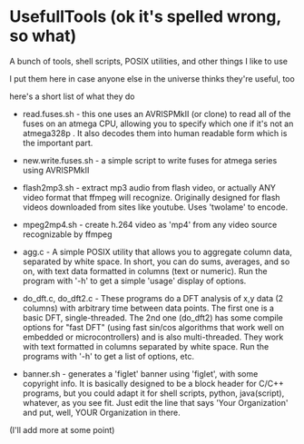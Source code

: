 # UsefullTools (ok it's spelled wrong, so what)

A bunch of tools, shell scripts, POSIX utilities, and other things I like to use

I put them here in case anyone else in the universe thinks they're useful, too

here's a short list of what they do

* read.fuses.sh - this one uses an AVRISPMkII (or clone) to read all of the fuses on an atmega
CPU, allowing you to specify which one if it's not an atmega328p .  It also
decodes them into human readable form which is the important part.

* new.write.fuses.sh - a simple script to write fuses for atmega series using AVRISPMkII

* flash2mp3.sh - extract mp3 audio from flash video, or actually ANY video format that ffmpeg
will recognize.  Originally designed for flash videos downloaded from sites
like youtube.  Uses 'twolame' to encode.

* mpeg2mp4.sh - create h.264 video as 'mp4' from any video source recognizable by ffmpeg

* agg.c - A simple POSIX utility that allows you to aggregate column data, separated
by white space.  In short, you can do sums, averages, and so on, with
text data formatted in columns (text or numeric).  Run the program with '-h'
to get a simple 'usage' display of options.

* do_dft.c, do_dft2.c - These programs do a DFT analysis of x,y data (2 columns) with
arbitrary time between data points. The first one is a basic DFT, single-threaded.
The 2nd one (do_dft2) has some compile options for "fast DFT" (using fast sin/cos
algorithms that work well on embedded or microcontrollers) and is also multi-threaded.
They work with text formatted in columns separated by white space.  Run the programs
with '-h' to get a list of options, etc.

* banner.sh - generates a 'figlet' banner using 'figlet', with some copyright info.
It is basically designed to be a block header for C/C++ programs, but you could adapt
it for shell scripts, python, java(script), whatever, as you see fit.  Just edit the
line that says 'Your Organization' and put, well, YOUR Organization in there.

(I'll add more at some point)

